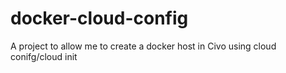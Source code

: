 # docker-cloud-config

A project to allow me to create a docker host in Civo using cloud conifg/cloud init
